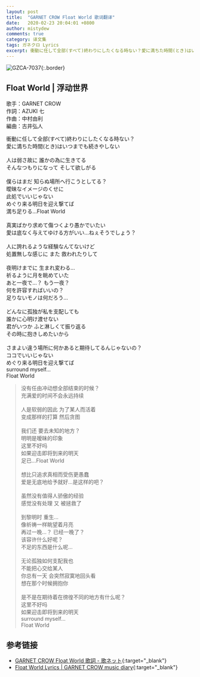 ```yaml
---
layout: post
title:  "GARNET CROW Float World 歌词翻译"
date:   2020-02-23 20:04:01 +0800
author: mistydew
comments: true
category: 译文集
tags: ガネクロ Lyrics
excerpt: 衝動に任して全部(すべて)終わりにしたくなる時ない？愛に満ちた時間(とき)はいつまでも続きやしない。
---
```

![GZCA-7037](https://crowsub.github.io/assets/images/discography/single/GZCA-7037.jpg){:.border}

## Float World | 浮动世界

歌手：GARNET CROW<br>
作詞：AZUKI 七<br>
作曲：中村由利<br>
編曲：古井弘人

<div class="lyric-original">
<p>
衝動に任して全部(すべて)終わりにしたくなる時ない？<br>
愛に満ちた時間(とき)はいつまでも続きやしない<br>
<br>
人は弱さ故に 誰かの為に生きてる<br>
そんなつもりになって そして欲しがる<br>
<br
>僕らはまだ 知らぬ場所へ行こうとしてる？<br>
曖昧なイメージのくせに<br>
此処でいいじゃない<br>
めぐり来る明日を迎え撃てば<br>
満ち足りる…Float World<br>
<br>
真実ばかり求めて傷つくより愚かでいたい<br>
愛は底なく与えてゆける方がいい…ねぇそうでしょう？<br>
<br>
人に誇れるような経験なんてないけど<br>
処置無しな感じに また 救われたりして<br>
<br>
夜明けまでに 生まれ変わる…<br>
祈るように月を眺めていた<br>
あと一夜で…？ もう一夜？<br>
何を許容すればいいの？<br>
足りないモノは何だろう…<br>
<br>
どんなに孤独が私を支配しても<br>
誰かに心明け渡せない<br>
君がいつか ふと淋しくて振り返る<br>
その時に抱きしめたいから<br>
<br>
さまよい違う場所に何かあると期待してるんじゃないの？<br>
ココでいいじゃない<br>
めぐり来る明日を迎え撃てば<br>
surround myself...<br>
Float World
</p>
</div>

<div class="lyric-translation">
<blockquote>
没有任由冲动想全部结束的时候？<br>
充满爱的时间不会永远持续<br>
<br>
人是软弱的因此 为了某人而活着<br>
变成那样的打算 然后贪图<br>
<br>
我们还 要去未知的地方？<br>
明明是暧昧的印象<br>
这里不好吗<br>
如果迎击即将到来的明天<br>
足已...Float World<br>
<br>
想比只追求真相而受伤更愚蠢<br>
爱是无底地给予就好...是这样的吧？<br>
<br>
虽然没有值得人骄傲的经验<br>
感觉没有处理 又 被拯救了<br>
<br>
到黎明时 重生...<br>
像祈祷一样眺望着月亮<br>
再过一晚...？ 已经一晚了？<br>
该容许什么好呢？<br>
不足的东西是什么呢...<br>
<br>
无论孤独如何支配我也<br>
不能把心交给某人<br>
你总有一天 会突然寂寞地回头看<br>
想在那个时候拥抱你<br>
<br>
是不是在期待着在徬徨不同的地方有什么呢？<br>
这里不好吗<br>
如果迎击即将到来的明天<br>
surround myself...<br>
Float World
</blockquote>
</div>

## 参考链接

* [GARNET CROW Float World 歌詞 - 歌ネット](https://www.uta-net.com/song/59991){:target="_blank"}
* [Float World Lyrics \| GARNET CROW music diary](https://crowsub.github.io/lyrics/original/Float%20World.html){:target="_blank"}
